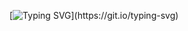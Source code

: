 [![Typing SVG](https://readme-typing-svg.herokuapp.com?font=koulen&center=true&vCenter=true&lines=Welcome+To+My+Space!!!)](https://git.io/typing-svg)
